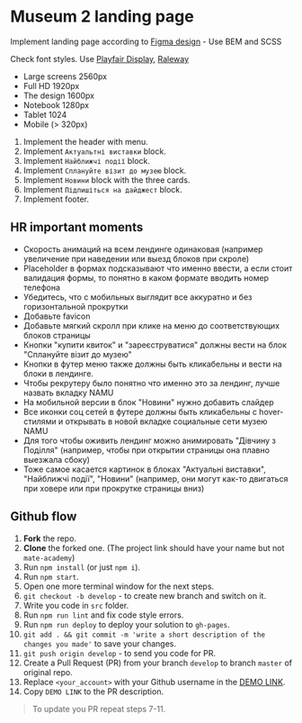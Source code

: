 # Museum 2 landing page
Implement landing page according to [Figma design](https://www.figma.com/file/HL3XGt5ZatvJoYBhOaWY5x/museum-prototype?node-id=323%3A1957) - Use BEM and SCSS

Check font styles. Use [Playfair Display](https://fonts.google.com/specimen/Playfair+Display?query=Playfair+Display), [Raleway](https://fonts.google.com/specimen/Raleway?query=Raleway)

- Large screens 2560px
- Full HD 1920px
- The design 1600px
- Notebook 1280px
- Tablet 1024
- Mobile (> 320px)

1. Implement the header with menu.
1. Implement `Актуальтні виставки` block.
1. Implement `Найближчі події` block.
1. Implement `Сплануйте візит до музею` block.
1. Implement `Новини` block with the three cards.
1. Implement `Підпишіться на дайджест` block.
1. Implement footer.

## HR important moments
- Скорость анимаций на всем лендинге одинаковая (например увеличение при наведении или выезд блоков при скроле)
- Placeholder в формах подсказывают что именно ввести, а если стоит валидация формы, то понятно в каком формате вводить номер телефона
- Убедитесь, что с мобильных выглядит все аккуратно и без горизонтальной прокрутки
- Добавьте favicon
- Добавьте мягкий скролл при клике на меню до соответствующих блоков страницы
- Кнопки "купити квиток" и "зареєструватися" должны вести на блок "Сплануйте візит до музею"
- Кнопки в футер меню также должны быть кликабельны и вести на блоки в лендинге.
- Чтобы рекрутеру было понятно что именно это за лендинг, лучше назвать вкладку NAMU
- На мобильной версии в блок "Новини" нужно добавить слайдер
- Все иконки соц сетей в футере должны быть кликабельны с hover-стилями и открывать в новой вкладке социальные сети музею NAMU
- Для того чтобы оживить лендинг можно анимировать "Дівчину з Поділля" (например, чтобы при открытии страницы она плавно выезжала сбоку)
- Тоже самое касается картинок в блоках "Актуальні виставки", "Найближчі події", "Новини" (например, они могут как-то двигаться при ховере или при прокрутке страницы вниз)

## Github flow
1. **Fork** the repo.
2. **Clone** the forked one. (The project link should have your name but not `mate-academy`)
3. Run `npm install` (or just `npm i`).
4. Run `npm start`.
5. Open one more terminal window for the next steps.
6. `git checkout -b develop` - to create new branch and switch on it.
7. Write you code in `src` folder.
8. Run `npm run lint` and fix code style errors.
9. Run `npm run deploy` to deploy your solution to `gh-pages`.
10. `git add . && git commit -m 'write a short description of the changes you made'` to save your changes.
11. `git push origin develop` - to send you code for PR.
12. Create a Pull Request (PR) from your branch `develop` to branch `master` of original repo.
13. Replace `<your_account>` with your Github username in the
  [DEMO LINK](https://<your_account>.github.io/Museum_2/).
14. Copy `DEMO LINK` to the PR description.

> To update you PR repeat steps 7-11.
